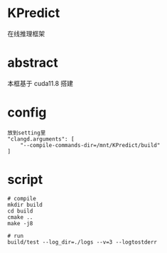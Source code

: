 # KPredict
在线推理框架

# abstract
本框基于 cuda11.8 搭建

# config

```shell
放到setting里
"clangd.arguments": [
    "--compile-commands-dir=/mnt/KPredict/build"
]
```

# script

```shell
# compile
mkdir build
cd build
cmake ..
make -j8

# run
build/test --log_dir=./logs --v=3 --logtostderr
```

